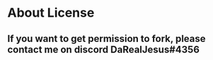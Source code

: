 # About License
## If you want to get permission to fork, please contact me on discord DaRealJesus#4356
